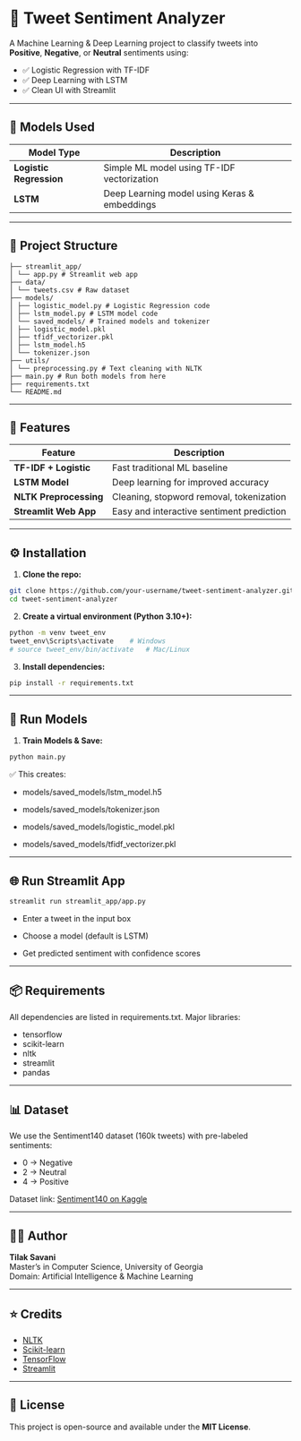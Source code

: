 # 💬 Tweet Sentiment Analyzer

A Machine Learning & Deep Learning project to classify tweets into **Positive**, **Negative**, or **Neutral** sentiments using:

- ✅ Logistic Regression with TF-IDF
- ✅ Deep Learning with LSTM
- ✅ Clean UI with Streamlit

---

## 🧠 Models Used

| Model Type              | Description                                  |
| ----------------------- | -------------------------------------------- |
| **Logistic Regression** | Simple ML model using TF-IDF vectorization   |
| **LSTM**                | Deep Learning model using Keras & embeddings |

---

## 📁 Project Structure

```
├── streamlit_app/
│ └── app.py # Streamlit web app
├── data/
│ └── tweets.csv # Raw dataset
├── models/
│ ├── logistic_model.py # Logistic Regression code
│ ├── lstm_model.py # LSTM model code
│ └── saved_models/ # Trained models and tokenizer
│ ├── logistic_model.pkl
│ ├── tfidf_vectorizer.pkl
│ ├── lstm_model.h5
│ └── tokenizer.json
├── utils/
│ └── preprocessing.py # Text cleaning with NLTK
├── main.py # Run both models from here
├── requirements.txt
└── README.md
```

---

## 🔧 Features

| Feature                | Description                               |
| ---------------------- | ----------------------------------------- |
| **TF-IDF + Logistic**  | Fast traditional ML baseline              |
| **LSTM Model**         | Deep learning for improved accuracy       |
| **NLTK Preprocessing** | Cleaning, stopword removal, tokenization  |
| **Streamlit Web App**  | Easy and interactive sentiment prediction |

---

## ⚙️ Installation

1. **Clone the repo:**

```bash
git clone https://github.com/your-username/tweet-sentiment-analyzer.git
cd tweet-sentiment-analyzer
```

2. **Create a virtual environment (Python 3.10+):**

```bash
python -m venv tweet_env
tweet_env\Scripts\activate    # Windows
# source tweet_env/bin/activate   # Mac/Linux
```

3. **Install dependencies:**

```bash
pip install -r requirements.txt
```

---

## 🚀 Run Models

1. **Train Models & Save:**

```bash
python main.py
```

✅ This creates:

- models/saved_models/lstm_model.h5

- models/saved_models/tokenizer.json

- models/saved_models/logistic_model.pkl

- models/saved_models/tfidf_vectorizer.pkl

---

## 🌐 Run Streamlit App

```bash
streamlit run streamlit_app/app.py
```

- Enter a tweet in the input box

- Choose a model (default is LSTM)

- Get predicted sentiment with confidence scores

---

## 📦 Requirements

All dependencies are listed in requirements.txt. Major libraries:

- tensorflow
- scikit-learn
- nltk
- streamlit
- pandas

---

## 📊 Dataset

We use the Sentiment140 dataset (160k tweets) with pre-labeled sentiments:

- 0 → Negative
- 2 → Neutral
- 4 → Positive

Dataset link: [Sentiment140 on Kaggle](https://www.kaggle.com/datasets/kazanova/sentiment140)

---

## 🙋‍♂️ Author

**Tilak Savani**  
Master’s in Computer Science, University of Georgia  
Domain: Artificial Intelligence & Machine Learning

---

## ⭐ Credits

- [NLTK](https://www.nltk.org/)
- [Scikit-learn](https://scikit-learn.org/)
- [TensorFlow](https://www.tensorflow.org/)
- [Streamlit](https://streamlit.io/)

---

## 📄 License

This project is open-source and available under the **MIT License**.
